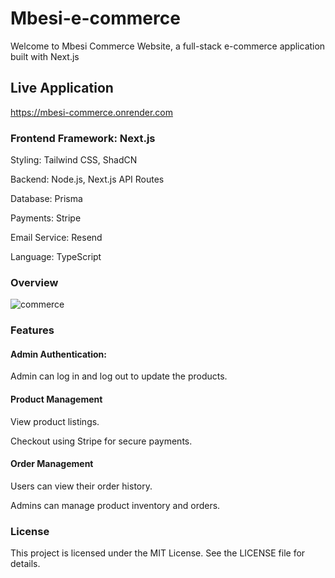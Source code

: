 # Mbesi-e-commerce

Welcome to Mbesi Commerce Website, a full-stack e-commerce application built with Next.js

## Live Application

 https://mbesi-commerce.onrender.com


### Frontend Framework: Next.js

Styling: Tailwind CSS, ShadCN

Backend: Node.js, Next.js API Routes

Database: Prisma

Payments: Stripe

Email Service: Resend

Language: TypeScript

### Overview

![commerce](https://github.com/user-attachments/assets/4a42b86e-5e5a-4724-87e6-12bd9027645a)


### Features

#### Admin Authentication:
Admin can log in and log out to update the products.

#### Product Management

View product listings.

Checkout using Stripe for secure payments.

#### Order Management

Users can view their order history.

Admins can manage product inventory and orders.

### License

This project is licensed under the MIT License. See the LICENSE file for details.
